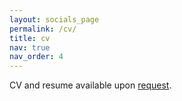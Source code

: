 ```yaml
---
layout: socials_page
permalink: /cv/
title: cv
nav: true
nav_order: 4
---
```


CV and resume available upon [request](mailto:erika.hunhoff@colorado.edu).
